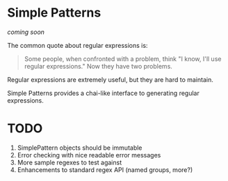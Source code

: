 # Simple Patterns

*coming soon*

The common quote about regular expressions is:

> Some people, when confronted with a problem,
> think "I know, I'll use regular expressions."
> Now they have two problems.

Regular expressions are extremely useful, but they are hard to maintain.

Simple Patterns provides a chai-like interface to generating regular
expressions.

# TODO
1. SimplePattern objects should be immutable
1. Error checking with nice readable error messages
1. More sample regexes to test against
1. Enhancements to standard regex API (named groups, more?)
